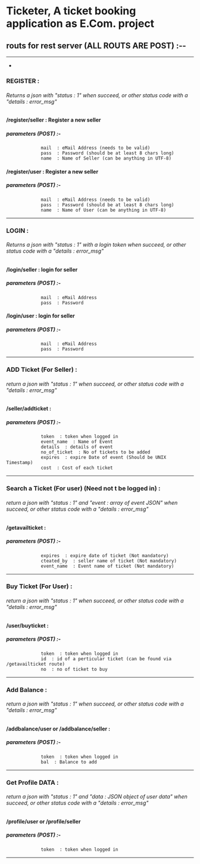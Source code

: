 # Ticketer, A ticket booking application as E.Com. project


## routs for rest server (ALL ROUTS ARE POST)  :--

---
 *

### REGISTER  :
###### Returns a json with "status : 1" when succeed, or other status code with a "details : error_msg"
#### /register/seller  : Register a new seller
#####    parameters (POST) :-
                 mail  : eMail Address (needs to be valid)
                 pass  : Password (should be at least 8 chars long)
                 name  : Name of Seller (can be anything in UTF-8)

#### /register/user  : Register a new seller
#####    parameters (POST) :-
                 mail  : eMail Address (needs to be valid)
                 pass  : Password (should be at least 8 chars long)
                 name  : Name of User (can be anything in UTF-8)

---

### LOGIN  :
###### Returns a json with "status : 1" with a login token when succeed, or other status code with a "details : error_msg"
#### /login/seller  : login for seller
#####    parameters (POST) :-
                 mail  : eMail Address 
                 pass  : Password 

#### /login/user  : login for seller
#####    parameters (POST) :-
                 mail  : eMail Address 
                 pass  : Password 

---

### ADD Ticket (For Seller) :
###### return a json with "status : 1" when succeed, or other status code with a "details : error_msg"
#### /seller/addticket : 
#####    parameters (POST) :-
                 token  : token when logged in
                 event_name  : Name of Event
                 details  : details of event
                 no_of_ticket  : No of tickets to be added
                 expires  : expire Date of event (Should be UNIX Timestamp)
                 cost  : Cost of each ticket

---
                
### Search a Ticket (For user) (Need not t be logged in) :
###### return a json with "status : 1" and "event : array of event JSON" when succeed, or other status code with a "details : error_msg"
#### /getavailticket :
#####    parameters (POST) :-
                 expires  : expire date of ticket (Not mandatory)
                 cteated_by  : seller name of ticket (Not mandatory)
                 event_name  : Event name of ticket (Not mandatory)

---

### Buy Ticket (For User)  :
###### return a json with "status : 1" when succeed, or other status code with a "details : error_msg"
#### /user/buyticket :
#####    parameters (POST) :-
                 token  : token when logged in
                 id  : id of a perticular ticket (can be found via /getavailticket route)
                 no  : no of ticket to buy

---

### Add Balance  :
###### return a json with "status : 1" when succeed, or other status code with a "details : error_msg"
#### /addbalance/user or /addbalance/seller :
#####    parameters (POST) :-
                 token  : token when logged in
                 bal  : Balance to add

---

### Get Profile DATA  :
###### return a json with "status : 1" and "data : JSON object of user data" when succeed, or other status code with a "details : error_msg"
#### /profile/user or /profile/seller
#####    parameters (POST) :-
                 token  : token when logged in

---